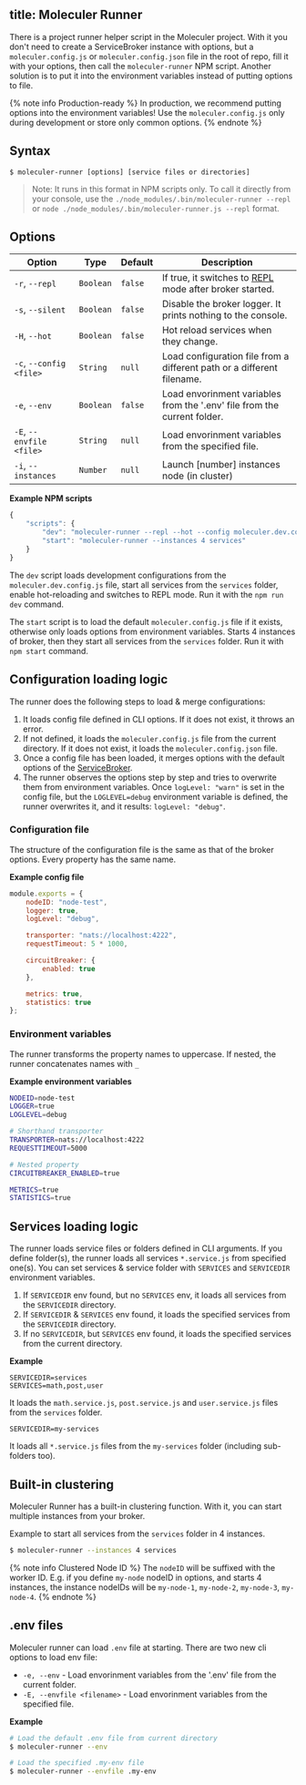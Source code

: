 title: Moleculer Runner
---

There is a project runner helper script in the Moleculer project. With it you don't need to create a ServiceBroker instance with options, but a `moleculer.config.js` or `moleculer.config.json` file in the root of repo, fill it with your options, then call the `moleculer-runner` NPM script.
Another solution is to put it into the environment variables instead of putting options to file.

{% note info Production-ready %}
In production, we recommend putting options into the environment variables! Use the `moleculer.config.js` only during development or store only common options.
{% endnote %}

## Syntax
```
$ moleculer-runner [options] [service files or directories]
```
> Note: It runs in this format in NPM scripts only. To call it directly from your console, use the `./node_modules/.bin/moleculer-runner --repl` or `node ./node_modules/.bin/moleculer-runner.js --repl` format.

## Options

| Option | Type | Default | Description |
| ------ | ----- | ------- | ---------- |
| `-r`, `--repl` | `Boolean` | `false` | If true, it switches to [REPL](moleculer-repl.html) mode after broker started. |
| `-s`, `--silent` | `Boolean` | `false` | Disable the broker logger. It prints nothing to the console. |
| `-H`, `--hot` | `Boolean` | `false` | Hot reload services when they change. |
| `-c`, `--config <file>` | `String` | `null` | Load configuration file from a different path or a different filename. |
| `-e`, `--env` | `Boolean` | `false` | Load envorinment variables from the '.env' file from the current folder. |
| `-E`, `--envfile <file>` | `String` | `null` | Load envorinment variables from the specified file. |
| `-i`, `--instances` | `Number` | `null` | Launch [number] instances node (in cluster) |


**Example NPM scripts**
```js
{
    "scripts": {
        "dev": "moleculer-runner --repl --hot --config moleculer.dev.config.js services",
        "start": "moleculer-runner --instances 4 services"
    }
}
```
The `dev` script loads development configurations from the `moleculer.dev.config.js` file, start all services from the `services` folder, enable hot-reloading and switches to REPL mode. Run it with the `npm run dev` command.

The `start` script is to load the default `moleculer.config.js` file if it exists, otherwise only loads options from environment variables. Starts 4 instances of broker, then they start all services from the `services` folder. Run it with `npm start` command.

## Configuration loading logic
The runner does the following steps to load & merge configurations:

1. It loads config file defined in CLI options. If it does not exist, it throws an error.
2. If not defined, it loads the `moleculer.config.js` file from the current directory. If it does not exist, it loads the `moleculer.config.json` file.
3. Once a config file has been loaded, it merges options with the default options of the [ServiceBroker](broker.html).
4. The runner observes the options step by step and tries to overwrite them from environment variables. Once `logLevel: "warn"` is set in the config file, but the `LOGLEVEL=debug` environment variable is defined, the runner overwrites it, and it results: `logLevel: "debug"`.

### Configuration file
The structure of the configuration file is the same as that of the broker options. Every property has the same name.

**Example config file**
```js
module.exports = {
    nodeID: "node-test",
    logger: true,
    logLevel: "debug",

    transporter: "nats://localhost:4222",
    requestTimeout: 5 * 1000,

    circuitBreaker: {
        enabled: true
    },

    metrics: true,
    statistics: true
};
```

### Environment variables
The runner transforms the property names to uppercase. If nested, the runner concatenates names with `_`

**Example environment variables**
```bash
NODEID=node-test
LOGGER=true
LOGLEVEL=debug

# Shorthand transporter
TRANSPORTER=nats://localhost:4222
REQUESTTIMEOUT=5000

# Nested property
CIRCUITBREAKER_ENABLED=true

METRICS=true
STATISTICS=true
```

## Services loading logic
The runner loads service files or folders defined in CLI arguments. If you define folder(s), the runner loads all services `*.service.js` from specified one(s). You can set services & service folder with `SERVICES` and `SERVICEDIR` environment variables.

 1. If `SERVICEDIR` env found, but no `SERVICES` env, it loads all services from the `SERVICEDIR` directory.
 2. If `SERVICEDIR` & `SERVICES` env found, it loads the specified services from the `SERVICEDIR` directory.
 3. If no `SERVICEDIR`, but `SERVICES` env found, it loads the specified services from the current directory.


 **Example**
 ```
 SERVICEDIR=services
 SERVICES=math,post,user
 ```
 It loads the `math.service.js`, `post.service.js` and `user.service.js` files from the `services` folder.

  ```
 SERVICEDIR=my-services
 ```
 It loads all `*.service.js` files from the `my-services` folder (including sub-folders too).

## Built-in clustering

Moleculer Runner has a built-in clustering function. With it, you can start multiple instances from your broker.

Example to start all services from the `services` folder in 4 instances.
```bash
$ moleculer-runner --instances 4 services
```

{% note info Clustered Node ID %}
The `nodeID` will be suffixed with the worker ID. E.g. if you define `my-node` nodeID in options, and starts 4 instances, the instance nodeIDs will be `my-node-1`, `my-node-2`, `my-node-3`, `my-node-4`.
{% endnote %}

## .env files

Moleculer runner can load `.env` file at starting. There are two new cli options to load env file:

* `-e, --env` - Load envorinment variables from the '.env' file from the current folder.
* `-E, --envfile <filename>` - Load envorinment variables from the specified file.

**Example**
```sh
# Load the default .env file from current directory
$ moleculer-runner --env

# Load the specified .my-env file
$ moleculer-runner --envfile .my-env
```
